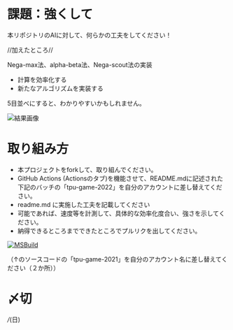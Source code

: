 # 課題：強くして
本リポジトリのAIに対して、何らかの工夫をしてください！

//加えたところ//

Nega-max法、alpha-beta法、Nega-scout法の実装

* 計算を効率化する
* 新たなアルゴリズムを実装する

5目並べにすると、わかりやすいかもしれません。


![結果画像](image.png)

# 取り組み方
* 本プロジェクトをforkして、取り組んでください。
* GitHub Actions (Actionsのタブ)を機能させて、README.mdに記述された下記のバッチの「tpu-game-2022」を自分のアカウントに差し替えてください。
* readme.md に実施した工夫を記載してください
* 可能であれば、速度等を計測して、具体的な効率化度合い、強さを示してください。
* 納得できるところまでできたところでプルリクを出してください。

[![MSBuild](https://github.com/sanai371/tick-tack-toe/actions/workflows/msbuild.yml/badge.svg)](https://github.com/sanai371/tick-tack-toe/actions/workflows/msbuild.yml)

（↑のソースコードの「tpu-game-2021」を自分のアカウント名に差し替えてください（２か所））

# 〆切
*/*(日)
